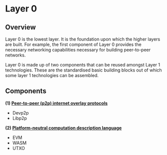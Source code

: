 # Layer 0

## Overview

Layer 0 is the lowest layer. It is the foundation upon which the higher layers are built. For example, the first component of Layer 0 provides the necessary networking capabilities necessary for building peer-to-peer networks.

Layer 0 is made up of two components that can be reused amongst Layer 1 technologies. These are the standardised basic building blocks out of which some layer 1 technologies can be assembled. 

## Components

**(1) [Peer-to-peer (p2p) internet overlay protocols](peer_to_peer_internet_overlay_protocols.md)**

  * Devp2p
  * Libp2p

**(2) [Platform-neutral computation description language](platform_neutral_computation_description_language.md)**

  * EVM
  * WASM
  * UTXO
